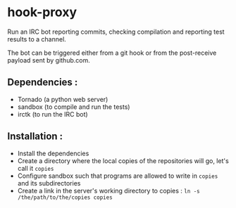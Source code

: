 hook-proxy
===============

Run an IRC bot reporting commits, checking compilation and reporting test results to a channel.

The bot can be triggered either from a git hook or from the post-receive payload sent by github.com.

Dependencies :
--------------
- Tornado (a python web server)
- sandbox (to compile and run the tests)
- irctk (to run the IRC bot)

Installation :
--------------
- Install the dependencies
- Create a directory where the local copies of the repositories will go, let's call it `copies`
- Configure sandbox such that programs are allowed to write in `copies` and its subdirectories
- Create a link in the server's working directory to copies :
  `ln -s /the/path/to/the/copies copies`



